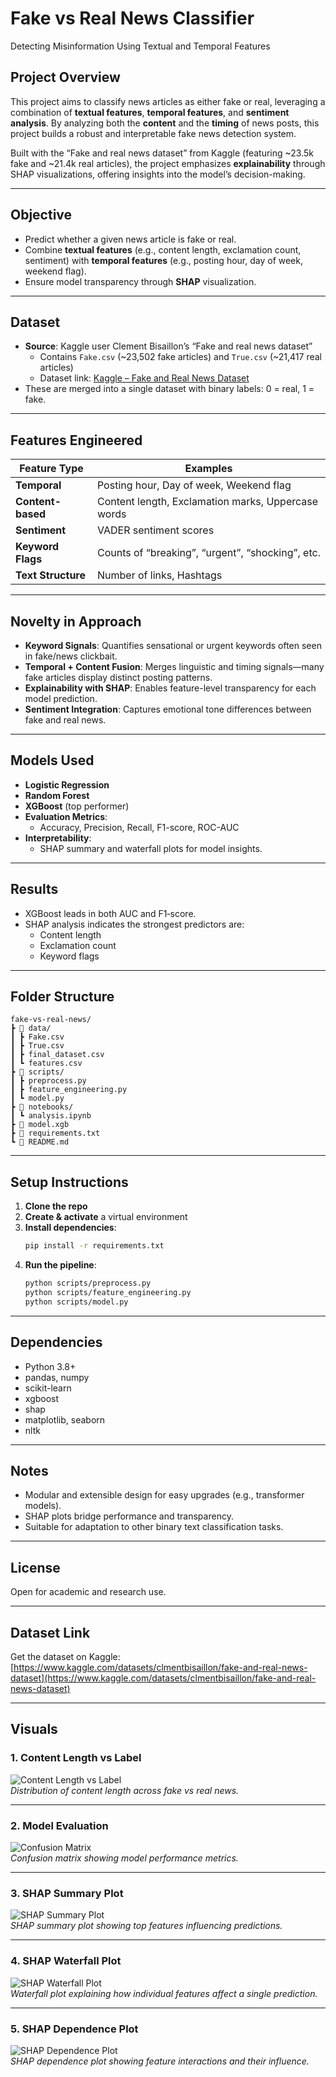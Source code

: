 # Fake vs Real News Classifier

Detecting Misinformation Using Textual and Temporal Features

## Project Overview

This project aims to classify news articles as either fake or real, leveraging a combination of **textual features**, **temporal features**, and **sentiment analysis**. By analyzing both the **content** and the **timing** of news posts, this project builds a robust and interpretable fake news detection system.

Built with the “Fake and real news dataset” from Kaggle (featuring ~23.5k fake and ~21.4k real articles), the project emphasizes **explainability** through SHAP visualizations, offering insights into the model’s decision-making.

---

## Objective

- Predict whether a given news article is fake or real.
- Combine **textual features** (e.g., content length, exclamation count, sentiment) with **temporal features** (e.g., posting hour, day of week, weekend flag).
- Ensure model transparency through **SHAP** visualization.

---

## Dataset

- **Source**: Kaggle user Clement Bisaillon’s “Fake and real news dataset”  
  - Contains `Fake.csv` (~23,502 fake articles) and `True.csv` (~21,417 real articles)  
  - Dataset link: [Kaggle – Fake and Real News Dataset](https://www.kaggle.com/datasets/clmentbisaillon/fake-and-real-news-dataset)
- These are merged into a single dataset with binary labels: 0 = real, 1 = fake.

---

## Features Engineered

| Feature Type         | Examples                                           |
|----------------------|----------------------------------------------------|
| **Temporal**         | Posting hour, Day of week, Weekend flag           |
| **Content-based**    | Content length, Exclamation marks, Uppercase words |
| **Sentiment**        | VADER sentiment scores                            |
| **Keyword Flags**    | Counts of “breaking”, “urgent”, “shocking”, etc.  |
| **Text Structure**   | Number of links, Hashtags                         |

---

## Novelty in Approach

- **Keyword Signals**: Quantifies sensational or urgent keywords often seen in fake/news clickbait.
- **Temporal + Content Fusion**: Merges linguistic and timing signals—many fake articles display distinct posting patterns.
- **Explainability with SHAP**: Enables feature-level transparency for each model prediction.
- **Sentiment Integration**: Captures emotional tone differences between fake and real news.

---

## Models Used

- **Logistic Regression**
- **Random Forest**
- **XGBoost** (top performer)
- **Evaluation Metrics**:
  - Accuracy, Precision, Recall, F1-score, ROC-AUC
- **Interpretability**:
  - SHAP summary and waterfall plots for model insights.

---

## Results

- XGBoost leads in both AUC and F1‑score.
- SHAP analysis indicates the strongest predictors are:
  - Content length
  - Exclamation count
  - Keyword flags

---

## Folder Structure

```
fake-vs-real-news/
┣ 📂 data/
┃ ┣ Fake.csv
┃ ┣ True.csv
┃ ┣ final_dataset.csv
┃ ┗ features.csv
┣ 📂 scripts/
┃ ┣ preprocess.py
┃ ┣ feature_engineering.py
┃ ┗ model.py
┣ 📂 notebooks/
┃ ┗ analysis.ipynb
┣ 📄 model.xgb
┣ 📄 requirements.txt
┗ 📄 README.md
```

---

## Setup Instructions

1. **Clone the repo**  
2. **Create & activate** a virtual environment  
3. **Install dependencies**:  
   ```bash
   pip install -r requirements.txt
   ```  
4. **Run the pipeline**:  
   ```bash
   python scripts/preprocess.py
   python scripts/feature_engineering.py
   python scripts/model.py
   ```

---

## Dependencies

- Python 3.8+
- pandas, numpy  
- scikit-learn  
- xgboost  
- shap  
- matplotlib, seaborn  
- nltk

---

## Notes

- Modular and extensible design for easy upgrades (e.g., transformer models).
- SHAP plots bridge performance and transparency.
- Suitable for adaptation to other binary text classification tasks.

---

## License

Open for academic and research use.

---

## Dataset Link

Get the dataset on Kaggle:  
[https://www.kaggle.com/datasets/clmentbisaillon/fake-and-real-news-dataset](https://www.kaggle.com/datasets/clmentbisaillon/fake-and-real-news-dataset)

---

## Visuals

### 1. Content Length vs Label
![Content Length vs Label](Images/content_length_vs_label.png)  
*Distribution of content length across fake vs real news.*

---

### 2. Model Evaluation
![Confusion Matrix](Images/confusion_matrix.png)  
*Confusion matrix showing model performance metrics.*

---

### 3. SHAP Summary Plot
![SHAP Summary Plot](Images/shap_summary_plot.png)  
*SHAP summary plot showing top features influencing predictions.*

---

### 4. SHAP Waterfall Plot
![SHAP Waterfall Plot](Images/shap_waterfall_plot.png)  
*Waterfall plot explaining how individual features affect a single prediction.*

---

### 5. SHAP Dependence Plot
![SHAP Dependence Plot](Images/shap_dependence_plot.png)  
*SHAP dependence plot showing feature interactions and their influence.*

